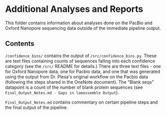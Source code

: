 # Additional Analyses and Reports

This folder contains information about analyses done on the PacBio and Oxford Nanopore sequencing data outside of the immediate pipeline output.

## Contents

`/confidence_bins/` contains the output of `/src/confidence_bins.py`. These are text files containing counts of sequences falling into each confidence category (see the `/src/` README for details.) 
There are three text files - one for Oxford Nanopore data, one for Pacbio data, and one that was generated using the output from Dr. Plesa's original workflow on the Pacbio data (following the steps shared in the OneNote document).
The "Blank seqs" datapoint is a count of the number of blank protein sequences (see `Final_Output_Notes.md - Gaps in lamassemble Output`).

`Final_Output_Notes.md` contains commentary on certain pipeline steps and the final output of the pipeline.

